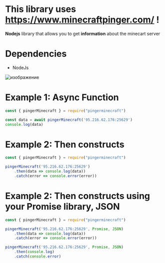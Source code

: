 # This library uses https://www.minecraftpinger.com/ !

**Nodejs** library that allows you to get **information** about the minecart server

# Dependencies
- NodeJs

![изображение](https://github.com/makarasty/pingerMinecraft/assets/71918286/1b92467c-a645-4a9b-a88c-bbf17bdbc70c)

# Example 1: Async Function
```js
const { pingerMinecraft } = require("pingerminecraft")

const data = await pingerMinecraft('95.216.62.176:25629')
console.log(data)
```
# Example 2: Then constructs
```js
const { pingerMinecraft } = require("pingerminecraft")

pingerMinecraft('95.216.62.176:25629')
	.then(data => console.log(data))
	.catch(error => console.error(error))
```
# Example 2: Then constructs using your Promise library, JSON
```js
const { pingerMinecraft } = require("pingerminecraft")

pingerMinecraft('95.216.62.176:25629', Promise, JSON)
	.then(data => console.log(data))
	.catch(error => console.error(error))

pingerMinecraft('95.216.62.176:25629', Promise, JSON)
	.then(console.log)
	.catch(console.error)
```